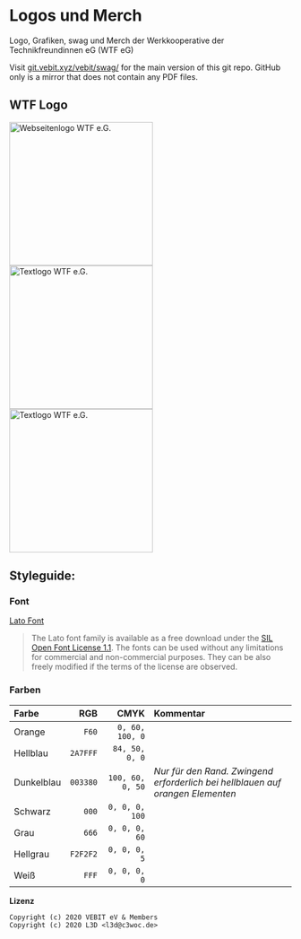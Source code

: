 # Logos und Merch

Logo, Grafiken, swag und Merch der Werkkooperative der Technikfreundinnen eG
(WTF eG)

Visit [git.vebit.xyz/vebit/swag/](https://git.vebit.xyz/vebit/swag/) for the main version of this git repo. GitHub only is a mirror that does not contain any PDF files.

## WTF Logo

<img width="256" src="https://git.vebit.xyz/vebit/swag/media/branch/master/webseite.svg.png" alt="Webseitenlogo WTF e.G." />
<img width="256" src="https://git.vebit.xyz/vebit/swag/media/branch/master/einhornlogo_wtf.svg.png" alt="Textlogo WTF e.G." />
<img width="256" src="https://git.vebit.xyz/vebit/swag/media/branch/master/textlogo_wtf.svg.png" alt="Textlogo WTF e.G." />

## Styleguide:

### Font

[Lato Font](https://www.latofonts.com/de/lato-free-fonts/)

> The Lato font family is available as a free download under the [SIL Open Font License 1.1](http://scripts.sil.org/OFL). The fonts can be used without any limitations for commercial and non-commercial purposes. They can be also freely modified if the terms of the license are observed.

### Farben

| Farbe | RGB | CMYK | Kommentar |
|:------|----:|-----:|:----------|
| Orange | `F60` | `0, 60, 100, 0` |
| Hellblau | `2A7FFF` | `84, 50, 0, 0` |
| Dunkelblau | `003380` | `100, 60, 0, 50` | *Nur für den Rand. Zwingend erforderlich bei hellblauen auf orangen Elementen* |
| Schwarz | `000` | `0, 0, 0, 100` |
| Grau | `666` | `0, 0, 0, 60` |
| Hellgrau | `F2F2F2` | `0, 0, 0, 5` |
| Weiß | `FFF` | `0, 0, 0, 0` |


**Lizenz**

```
Copyright (c) 2020 VEBIT eV & Members
Copyright (c) 2020 L3D <l3d@c3woc.de>
```
